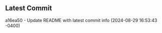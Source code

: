 
## Latest Commit
a16ea50 - Update README with latest commit info (2024-08-29 16:53:43 -0400) <Yunxi-Zhou>

